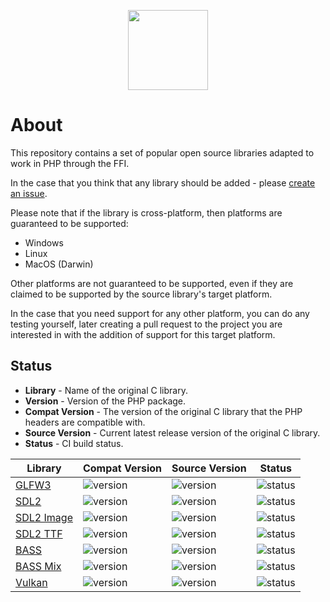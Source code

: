 <p align="center">
    <a href="https://github.com/ffi-headers">
        <img src="https://avatars.githubusercontent.com/u/101121010?s=256" width="128" />
    </a>
</p>

# About

This repository contains a set of popular open source libraries adapted to
work in PHP through the FFI.

In the case that you think that any library should be added - please [create
an issue](https://github.com/php-ffi-headers/.github/issues).

Please note that if the library is cross-platform, then platforms are guaranteed
to be supported:

- Windows
- Linux
- MacOS (Darwin)

Other platforms are not guaranteed to be supported, even if they are claimed
to be supported by the source library's target platform.

In the case that you need support for any other platform, you can do any
testing yourself, later creating a pull request to the project you are
interested in with the addition of support for this target platform.

## Status

- **Library** - Name of the original C library.
- **Version** - Version of the PHP package.
- **Compat Version** - The version of the original C library that the PHP
  headers are compatible with.
- **Source Version** - Current latest release version of the original C library.
- **Status** - CI build status.

<center>

| Library                                                             | Compat Version                                                                           | Source Version                                                                                                          | Status                                                                                     |
|---------------------------------------------------------------------|------------------------------------------------------------------------------------------|-------------------------------------------------------------------------------------------------------------------------|--------------------------------------------------------------------------------------------|
| [GLFW3](https://github.com/php-ffi-headers/glfw3-headers)           | ![version](https://img.shields.io/badge/GLFW3-3.3.8-004953.svg?style=flat-square)        | ![version](https://img.shields.io/github/v/tag/glfw/glfw?color=cc3c20&label=GLFW3&style=flat-square)                    | ![status](https://github.com/php-ffi-headers/glfw3-headers/workflows/build/badge.svg)      |
| [SDL2](https://github.com/php-ffi-headers/sdl2-headers)             | ![version](https://img.shields.io/badge/SDL2-2.24.0-004953.svg?style=flat-square)        | ![version](https://img.shields.io/github/v/tag/libsdl-org/SDL?color=cc3c20&label=SDL2&style=flat-square)                | ![status](https://github.com/php-ffi-headers/sdl2-headers/workflows/build/badge.svg)       |
| [SDL2 Image](https://github.com/php-ffi-headers/sdl2-image-headers) | ![version](https://img.shields.io/badge/SDL2%20Image-2.6.2-004953.svg?style=flat-square) | ![version](https://img.shields.io/github/v/tag/libsdl-org/SDL_image?color=cc3c20&label=SDL2%20Image&style=flat-square)  | ![status](https://github.com/php-ffi-headers/sdl2-image-headers/workflows/build/badge.svg) |
| [SDL2 TTF](https://github.com/php-ffi-headers/sdl2-ttf-headers)     | ![version](https://img.shields.io/badge/SDL2%20TTF-2.20.0-004953.svg?style=flat-square)  | ![version](https://img.shields.io/github/v/tag/libsdl-org/SDL_ttf?color=cc3c20&label=SDL2%20TTF&style=flat-square)      | ![status](https://github.com/php-ffi-headers/sdl2-ttf-headers/workflows/build/badge.svg)   |
| [BASS](https://github.com/php-ffi-headers/bass-headers)             | ![version](https://img.shields.io/badge/BASS-2.4.16-004953.svg?style=flat-square)        | ![version](https://img.shields.io/badge/BASS-not%20available-lightgrey?style=flat-square)                               | ![status](https://github.com/php-ffi-headers/bass-headers/workflows/build/badge.svg)       |
| [BASS Mix](https://github.com/php-ffi-headers/bass-mix-headers)     | ![version](https://img.shields.io/badge/BASS%20Mix-2.4.16-004953.svg?style=flat-square)  | ![version](https://img.shields.io/badge/BASS%20Mix-not%20available-lightgrey?style=flat-square)                         | ![status](https://github.com/php-ffi-headers/bass-mix-headers/workflows/build/badge.svg)   |
| [Vulkan](https://github.com/php-ffi-headers/vulkan-headers)         | ![version](https://img.shields.io/badge/Vulkan-1.3.224-004953.svg?style=flat-square)     | ![version](https://img.shields.io/github/v/tag/KhronosGroup/Vulkan-Headers?color=cc3c20&label=Vulkan&style=flat-square) | ![status](https://github.com/php-ffi-headers/vulkan-headers/workflows/build/badge.svg)     |

</center>
